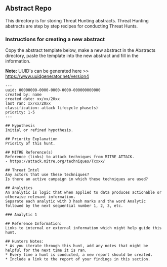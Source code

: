 ## Abstract Repo
This directory is for storing Threat Hunting abstracts. Threat Hunting abstracts are step by step recipes for conducting Threat Hunts.

### Instructions for creating a new abstract
Copy the abstract template below, make a new abstract in the Abstracts directory, paste the template into the new abstract and fill in the information.

**Note:** UUID's can be generated here >> https://www.uuidgenerator.net/version4

```
---
uuid: 00000000-0000-0000-0000-000000000000
created by: name
created date: xx/xx/20xx
last ran: xx/xx/20xx
classification: attack lifecycle phase(s)
priority: 1-5
---

## Hypothesis
Initial or refined hypothesis.

## Priority Explanation
Priority of this hunt.

## MITRE Reference(s)
Reference (links) to attack techniques from MITRE ATT&CK.
- https://attack.mitre.org/techniques/Txxxx/

## Threat Intel
Any actors that use these techniques?
Is there an active campaign in which these techniques are used?

## Analytics
An analytic is logic that when applied to data produces actionable or otherwise relevant information.    
Separate each analytic with 3 hash marks and the word Analytic followed by the next sequential number 1, 2, 3, etc.

### Analytic 1

## Reference Information:
Links to internal or external information which might help guide this hunt.

## Hunters Notes:
* As you iterate through this hunt, add any notes that might be helpful for the next time it is ran. 
* Every time a hunt is conducted, a new report should be created. 
* Include a link to the report of your findings in this section.
```
